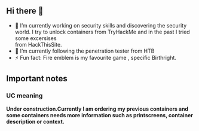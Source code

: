 ## Hi there 👋

- 🔭 I’m currently working on security skills and discovering the security world. I try to unlock containers from TryHackMe and in the past I tried some excersises <br>
from HackThisSite.<br>
- 🌱 I’m currently following the penetration tester from HTB<br>
- ⚡ Fun fact: Fire emblem is my favourite game , specific Birthright.<br>


## Important notes
### <b>UC meaning
Under construction.Currently I am ordering my previous containers and some containers needs more information such as printscreens, container description or context.
